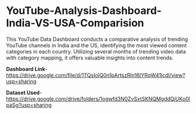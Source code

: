 # YouTube-Analysis-Dashboard-India-VS-USA-Comparision
This YouTube Data Dashboard conducts a comparative analysis of trending YouTube channels in India and the US, identifying the most viewed content categories in each country. Utilizing several months of trending video data with category mapping, it offers valuable insights into content trends.

**Dashboard Link**- https://drive.google.com/file/d/1TQsIolQ0n1pArtszRIn16lYRqW41lcdl/view?usp=sharing

**Dataset Used**- https://drive.google.com/drive/folders/1ogwfd3N0ZvSxtSKNQMgddQjUKo0lpaSg?usp=sharing
